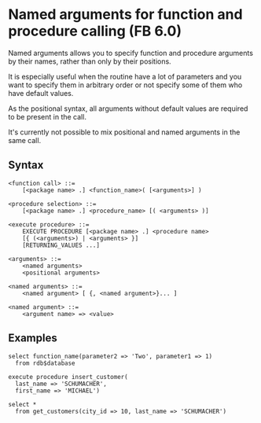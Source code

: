 # Named arguments for function and procedure calling (FB 6.0)

Named arguments allows you to specify function and procedure arguments by their names, rather than only by their positions.

It is especially useful when the routine have a lot of parameters and you want to specify them in arbitrary order or not specify some of them who have default values.

As the positional syntax, all arguments without default values are required to be present in the call.

It's currently not possible to mix positional and named arguments in the same call.

## Syntax

```
<function call> ::=
    [<package name> .] <function_name>( [<arguments>] )

<procedure selection> ::=
    [<package name> .] <procedure_name> [( <arguments> )]

<execute procedure> ::=
    EXECUTE PROCEDURE [<package name> .] <procedure name>
    [{ (<arguments>) | <arguments> }]
    [RETURNING_VALUES ...]

<arguments> ::=
    <named arguments>
    <positional arguments>

<named arguments> ::=
    <named argument> [ {, <named argument>}... ]

<named argument> ::=
    <argument name> => <value>
```

## Examples

```
select function_name(parameter2 => 'Two', parameter1 => 1)
  from rdb$database
```

```
execute procedure insert_customer(
  last_name => 'SCHUMACHER',
  first_name => 'MICHAEL')
```

```
select *
  from get_customers(city_id => 10, last_name => 'SCHUMACHER')
```
